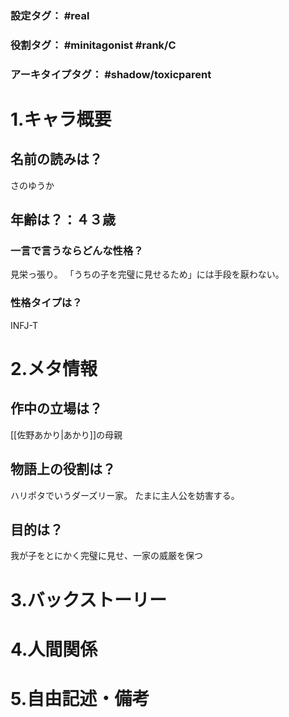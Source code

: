 ### 設定タグ： #real 
### 役割タグ：  #minitagonist #rank/C
### アーキタイプタグ： #shadow/toxicparent
# 1.キャラ概要 
## 名前の読みは？
さのゆうか
## 年齢は？：４３歳
### 一言で言うならどんな性格？
見栄っ張り。
「うちの子を完璧に見せるため」には手段を厭わない。
### 性格タイプは？
INFJ-T
# 2.メタ情報
## 作中の立場は？
[[佐野あかり|あかり]]の母親
## 物語上の役割は？
ハリポタでいうダーズリー家。
たまに主人公を妨害する。
## 目的は？
我が子をとにかく完璧に見せ、一家の威厳を保つ
# 3.バックストーリー
# 4.人間関係
# 5.自由記述・備考